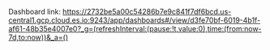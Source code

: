 Dashboard link: https://2732be5a00c54286b7e9c841f7df6bcd.us-central1.gcp.cloud.es.io:9243/app/dashboards#/view/d3fe70bf-6019-4b1f-af61-48b35e4007e0?_g=(refreshInterval:(pause:!t,value:0),time:(from:now-7d,to:now))&_a=()